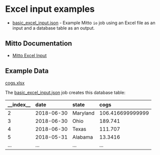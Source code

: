 # Excel input examples

- [basic_excel_input.json](basic_excel_input.json) - Example Mitto `io` job using an Excel file as an input and a database table as an output.

## Mitto Documentation
- [Mitto Excel Input](https://www.zuar.com/help/mitto/excel/)

## Example Data
[cogs.xlsx](https://github.com/zuarbase/data/blob/master/cogs.xlsx)

The [basic_excel_input.json](basic_excel_input.json) job creates this database table:

| \_\_index\_\_ | date | state | cogs |
| :--- | :--- | :--- | :--- |
| 2 | 2018-06-30 | Maryland | 106.416699999999 |
| 3 | 2018-06-30 | Ohio | 189.741 |
| 4 | 2018-06-30 | Texas | 111.707 |
| 5 | 2018-05-31 | Alabama | 13.3416 |
| ... | ... | ... | ... |